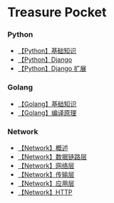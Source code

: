 Treasure Pocket
===

### Python
- [【Python】基础知识](Python/【Python】基础知识.md)
- [【Python】Django](Python/【Python】Django.md)
- [【Python】Django 扩展](Python/【Python】Django扩展.md)

### Golang
- [【Golang】基础知识](Golang/【Golang】基础知识.md)
- [【Golang】编译原理](Golang/【Golang】编译原理.md)

### Network
- [【Network】概述](Network/【Network】概述.md)
- [【Network】数据链路层](Network/【Network】数据链路层.md)
- [【Network】网络层](Network/【Network】网络层.md)
- [【Network】传输层](Network/【Network】传输层.md)
- [【Network】应用层](Network/【Network】应用层.md)
- [【Network】HTTP](Network/【Network】HTTP.md)

